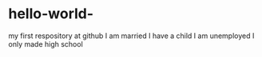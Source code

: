 # hello-world-
my first respository at github
I am married 
I have a child
I am unemployed 
I only made high school
